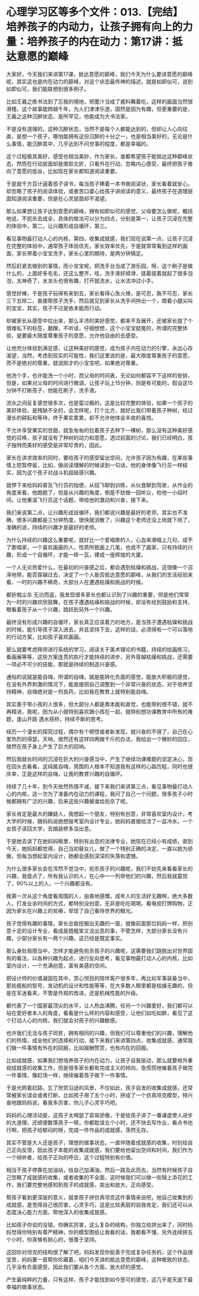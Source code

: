 # 心理学习区等多个文件：013.【完结】培养孩子的内动力，让孩子拥有向上的力量：培养孩子的内在动力：第17讲：抵达意愿的巅峰

大家好，今天我们来讲第17课，抵达意愿的巅峰，我们今天为什么要讲意愿的巅峰呢，其实这也是内在动力的巅峰，对这个状态最传神的描述，就是如即似可，说到如即似可，我们能联想到很多例子。

比如王羲之练书法到了忘我的境地，把墨汁当成了酱料蘸着吃，这样的画面当然很滑稽，这个故事能跨越千年，为人们津津乐道，固然是因为有趣，但更重要的是，王羲之这种沉醉状态，是所罕见，他能成为大书法家。

不是没有道理的，这种沉醉状态，当然不是每个人都能达到的，但却让人心向往直，是想一个孩子，哪怕能拥有这份沉醉的十分之一，也是相当美好的，无论是什么事情，能沉醉其中，几乎达到不问世事的程度，都是幸福的。

这个过程极其美好，感受也相当美妙，作为家长，谁都希望孩子能抵达这种巅峰状态，然而在行动层面却是南软北折，只看外在行动，忽略内心感受，最终把孩子推向了意愿的低谷，比如现在家长都知道阅读重要。

于是就千方百计逼着孩子读书，每当孩子捧着一本书做阅读状，家长看着就安心，却忽略了孩子的阅读体验，或者苦口婆心给孩子讲阅读的意义，最终孩子在道理层面知道阅读重要，但是在心灵层面却不渴望。

那么如果想让孩子达到意愿的巅峰，拥有如即似可的感觉，父母要怎么做呢，概括地说，不扼杀去成全，具体的做法可以分为四点，分别是第一，让孩子沉浸在完整的体验中，第二，让兴趣形成自循环，第三。

看见事物最打动人心的内核，第四，收集成就感，我们现在说第一点，让孩子沉浸在完整的体验中，通常孩子体验优先，家长效率优先，于是就常常看到这样的画面，家长带着小宝宝洗手，家长心里的期待，是两分钟搞定。

然后赶紧去做别的事情，而小宝宝呢，把洗手台当成了游乐园，呀，这个刷子是做什么的，上面好多毛毛，还这么整齐，哇，洗手液好顺滑，搓着搓着就起了很多泡泡，太神奇了，水龙头也很有趣，打开就流水，让水流冲过小手。

感觉好棒，于是孩子玩得有来到去，家长看得心急火燎，是可忍，孰不可忍，家长三下五除二，直接帮孩子洗手，然后就见到家长从洗手间拎出一个，蹬着小腿尖叫的宝宝，其实，孩子不过是依本能而行动。

却被家长从感受中拉出来，那么丰沛的美好感觉，都来不及展开，还被家长提了个很难私下的标签，磨蹭，不听话，仔细想想，这个小宝宝挺冤的，所谓的完整体验，是要最大限度尊重孩子的意愿，允许他自由的去感受。

让他充分体验到满足感，让这种美好的感觉，成为孩子内在动力的引擎，永远心存渴望，当然，考虑到现实的可能性，我们这里说的是，最大限度尊重孩子的意愿，而不是绝对的尊重，就说刚才的小宝宝吧，如果绝对尊重。

他洗个手，也许能洗一个小时，而父母的时间表，无论如何都容不下这样的安排，但是，如果对父母的时间进行微调，让孩子玩上15分钟，则是有可能的，假设这15分钟不打断孩子，他能在刷子，洗手液。

流水之间反复感觉很多次，也是蛮过瘾的，这是比较完整的体验，如果一个孩子的美好体验，是残缺不全的，会怎样呢，打个比方，就好比我们带着孩子种树，经过漫长的耕耘和等待，终于果实累累，却不允许他体会丰收的喜悦。

不允许享受果实的甘甜，就急匆匆的拉着孩子去种下一棵树，那么没有这种美好感觉的召唤，孩子就没有了种树的动力和意愿，透过前面的讨论，我们已经明白，孩子独特而美好的感受是非常珍贵的，因此。

家长在讲求效率的同时，要给孩子的感受留出空间，允许孩子因为有趣，在某些事情上短暂停留，比如，做阅读理解的时候读到一句话，他的身体像飞行员一样结实，因为这个孩子对战斗机超级感兴趣。

就停下来给妈妈普及飞行员的指使，从招飞聊到训练，从伙食聊到驾驶，从作业的角度来看，他跑题了，但是从兴趣的角度，倒是不妨做一回听众，给他一小段时间，让他重温飞行员这个话题，带给他的激动和兴奋，接下来。

我们来说第二点，让兴趣形成自循环，我们都说兴趣是最好的老师，其实也不准确，很多兴趣都是三分钟热度，很快就消散了，兴趣这个老师还没上岗就下岗了，准确的说，持续的兴趣才是最好的老师。

为什么持续的兴趣这么重要呢，就好比一个爱唱歌的人，心血来潮唱上几句，成不了歌唱家，一个喜欢画画的人，性质所致画上几笔，也成不了画家，只有持续的兴趣，形成一个自循环，才能一砖一瓦，建成一座辉煌的大厦。

一个人无论热爱什么，在最初的兴奋感之后，都会遇到枯燥和挑战，这很像一个沼泽地带，能否穿越过去，决定了一个人能否抵达意愿的巅峰，从我们的生活经验来看，一时的兴趣不稀奇，大部分人在遭遇枯燥和挑战的时候。

都折戟尘杀 无功而返，我发现很多家长也都认识到了兴趣的重要，但是他们常常为一时的兴趣欢欣鼓舞，在孩子遭遇枯燥和挑战的时候，却没有给到鼓励和支持，眼看着孩子从一个兴趣，跳跃到另外一个兴趣。

最终没有形成兴趣的自循环，家长真正应该着力的地方，是当孩子遭遇枯燥和挑战的时候，能引导孩子深入进去，并且坚持下去，这样的话，必须得有一个可以落地的行动方案，比如孩子喜欢画画。

那么就要考虑拜师进行系统的学习，阅读关于美术理论的书籍，持续的绘画练习，看画展等等，这些方案连贯的执行才能持续的进步，另外穿越枯燥和挑战，还需要一项必不可少的技能，那就是持续的制造兴奋感。

通俗的说就是能自嗨，所谓的自嗨，就是能转化负面的感觉，能放大积极的感觉，在没有外界刺激的情况下，能直接把自己调整到一个非常兴奋的状态，对于培养坚持精神，自嗨绝对是一剂良药，比如我在教育上就特别能自嗨。

其实善于带小孩的人很多，但大部分人都是靠本能和直觉，也能带的很不错，就不再精进，我呢，因为从小就特别喜欢跟小孩在一起，就特别想功课教育中所有的难题，逢山开路 遇水搭桥，持续不断的思考。

经历一个漫长的探究过程，偶尔有个顿悟或者新发现，就兴奋的不得了，自己在心里热烈的得瑟，天呐，居然还有这样四两拨千斤的办法，我给出一个微妙的回应，居然在孩子身上产生了巨大的回响。

然后我就长时间的沉浸在巨大的兴奋感当中，产生了继续功课难题的坚定决心，现在回头去看看，这纯属自嗨，周围的人根本不知道我有这样的心路历程，同时也很庆幸，正是这样的自嗨，让我的教育兴趣的自循环。

持续了几十年，到今天依然热情不减，接下来我们来讲第三点，看见事物最打动人心的内核，这一次为了准备内在动力的课程，我问了自己一个问题，很多孩子小时候都拥有广泛的兴趣，后来这些兴趣被谁给扼杀了呢。

家长肯定是最大的嫌疑人，我想起一个朋友，特别有创意，非常喜欢室内设计，考大学的时候，跟妈妈说她想报考室内设计专业，她妈妈直接给浇了一盆冷水，一个女孩子读回大学，去搞装修多没出息。

于是她去读了在她妈妈眼里，特别有出息的法律专业，她现在已经小有成绩，直到今天，她妈妈都觉得，自己当初替女儿，做了一个特别正确的决定，一直以她为骄傲，但每当想起室内设计，她都会感到深深的失落和遗憾。

为什么很多家长会在浑然不觉当中，扼杀孩子的兴趣呢，我们不妨先来看看家长的兴趣，我盘点了，所有我认识的人，在心中一一列举他们的兴趣，然后我就震惊了，90%以上的人，一个兴趣都没有。

我第一次从这个角度看周围的人，由衷地感慨，成年人的生活好无趣啊，绝大多数人，打发业余时间的方式，都特别没创意，无非是吃吃喝喝，看电视打牌购物，正因为家长在兴趣上的贫瘠，举现了自己看待世界的眼光。

孩子觉得有趣的事情，家长总能挖掘出无趣的一面，就像前面那位妈妈一样，把创意十足的设计专业，看成是既粗笨又没出息的事，不管怎样，大部分家长没有兴趣，少部分家长有一两个兴趣，这已经是既定事实。

那么身处局限当中，怎样才能避免扼杀孩子的兴趣呢，这需要我们跳脱出对世界固有的看法，以各种兴趣为起点，进行反向思考，看见事物最打动人心的内核，比如室内设计，一个充满创意，富有美感的空间。

把设计师的价值凝固在其中，赏心悦目的陪伴客户很多年，再比如军事装备当中，那些舰船的型号，发动机的设计和性能等等，在大多数人眼里都是枯燥无趣的，但是在军迷看来，不管是外观的改进，还是机械性能的升级。

都代表了一个国家最顶尖的水平，让人热血沸腾，任何一个兴趣爱好，我们都可以站在爱好者本人的角度，看看是什么样的内容和感受，让他们如吃如醉，看见了这个打动人心的内核，我们就会对孩子的兴趣敏感。

也许我们无法与孩子同贫，拥有相同的兴趣，但我们可以尊重他们的兴趣，理解他们的热情，成全他们的选择和行动，接下来我们来讲第四点，收集成就感，通常我们做一件事情有外在的回报，比如报酬赞赏，也有内在的回报。

比如成就感，如果我们想培养孩子的内在动力，让孩子自我驱动，那么就要格外重视成就感的收集工作，但是很多家长都有完成主义的倾向，急慌慌地催着孩子做完一件事情，像赶场一样，继续催着孩子做下一件事情。

于是光顾着赶路，忘了欣赏沿途的风景，不仅如此，孩子自发的收集成就感，还常常被家长误会或者打断，比如孩子用了五个小时，拼成了一个仿真坦克模型，特兴奋地跟妈妈说，看我多厉害，你儿子心灵手巧吧。

妈妈的心理活动是，这孩子太嘚瑟了容易骄傲，于是给孩子讲了一番谦虚使人进步的大道理，还顺便数落孩子一顿，你都耽误五个小时，还不快去写作业，看点书也行啊，把孩子给郁闷的呀，完成一件作品的成就感，荡然无存。

其实不管是大人还是孩子，理想的做事状态，一直伴随着成就感的收集，时刻给自己正向反馈，因此孩子本能的收集成就感，我们要给他留出空间和时间，我们作为一个倾听者，给孩子正向的呼应，这个过程特别有价值。

相当于孩子停靠在加油站，给自己加满油，然后一路及此而去，当然有时候孩子自己忽略了成就感的收集，或者收集的不全面，这时候我们可以做一些锦上添花的工作，我们要完整地感知到孩子的成就感，突出和放大，正向感受。

帮孩子看到更深层的意义，就拿孩子拼仿真坦克这件事情来说吧，他自己收集到的成就感，是觉得自己很厉害，心灵手巧，这是比较表层的自我肯定，我们还可以从态度决心能力方面，帮他深入的收集成就感。

比如孩子你说的没错，你确实厉害，这么复杂的结构，你独立给拼出来了，同时妈妈觉得你特别有尊严精神，你的模型图纸让我看的话，我都看不懂，另外连续拼五个小时，你真够有耐心的，很善于坚持。

这回你对坦克的结构很了解了吧，妈妈发现你挺善于完成复杂任务的，这个作品很宝贵，妈妈要一直帮你珍藏着，咱们今天讲的抵达意愿的巅峰，这种极致的状态，几乎没有负面感受，因此我们要从各个方面，放大好的感觉。

产生最纯粹的力量，只有这样，孩子才能找到如今思可的感觉，这几乎是天底下最幸福的做事状态。